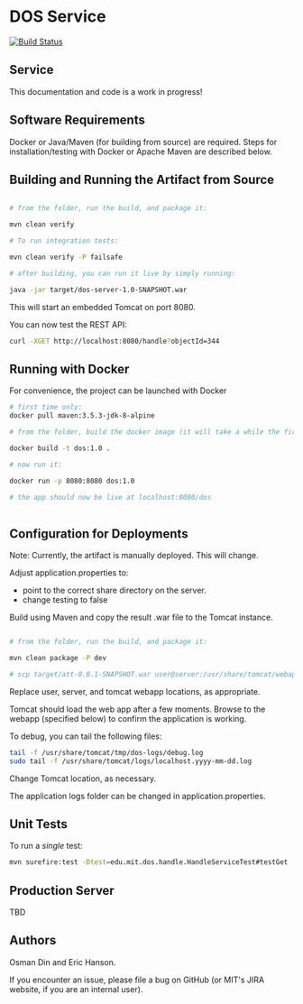 # DOS Service

[![Build Status](https://travis-ci.org/osmandin/att.svg?branch=master)](https://travis-ci.org/osmandin/att)

Service
-----------------------

This documentation and code is a work in progress!

Software Requirements
----------------------

Docker or Java/Maven (for building from source) are required. 
Steps for installation/testing with Docker or Apache Maven are described below.


Building and Running the Artifact from Source
---------------------------------------------

```sh

# from the folder, run the build, and package it:

mvn clean verify

# To run integration tests:

mvn clean verify -P failsafe

# after building, you can run it live by simply running:

java -jar target/dos-server-1.0-SNAPSHOT.war

```

This will start an embedded Tomcat on port 8080.

You can now test the REST API:

```sh
curl -XGET http://localhost:8080/handle?objectId=344

```

Running with Docker
-----------------------

For convenience, the project can be launched with Docker

```sh
# first time only:
docker pull maven:3.5.3-jdk-8-alpine

# from the folder, build the docker image (it will take a while the first time):

docker build -t dos:1.0 .

# now run it:

docker run -p 8080:8080 dos:1.0

# the app should now be live at localhost:8080/dos
 
```


Configuration for Deployments
-------------------------------
Note: Currently, the artifact is manually deployed. This will change.

Adjust application.properties to:

- point to the correct share directory on the server.
- change testing to false


Build using Maven and copy the result .war file to the Tomcat instance.


```sh

# from the folder, run the build, and package it:

mvn clean package -P dev

# scp target/att-0.0.1-SNAPSHOT.war user@server:/usr/share/tomcat/webapps

```

Replace user, server, and tomcat webapp locations, as appropriate.

Tomcat should load the web app after a few moments. Browse to the webapp (specified below)
to confirm the application is working.

To debug, you can tail the following files:

``` sh
tail -f /usr/share/tomcat/tmp/dos-logs/debug.log
sudo tail -f /usr/share/tomcat/logs/localhost.yyyy-mm-dd.log
```

Change Tomcat location, as necessary.

The application logs folder can be changed in application.properties.

Unit Tests
-----------

To run a *single* test:

```sh 
mvn surefire:test -Dtest=edu.mit.dos.handle.HandleServiceTest#testGet

```

Production Server
---------------------

TBD


Authors
-------------

Osman Din and Eric Hanson. 

If you encounter an issue, please file a bug on GitHub (or MIT's JIRA website, 
if you are an internal user).



